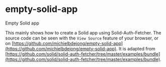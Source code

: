 # empty-solid-app
Empty Solid app

This mainly shows how to create a Solid app using Solid-Auth-Fetcher. The source code
can be seen with the `View Source` feature of your browser, or on [https://github.com/michielbdejong/empty-solid-app](https://github.com/michielbdejong/empty-solid-app).
It is adapted from [https://github.com/solid/solid-auth-fetcher/tree/master/examples/bundle](https://github.com/solid/solid-auth-fetcher/tree/master/examples/bundle).